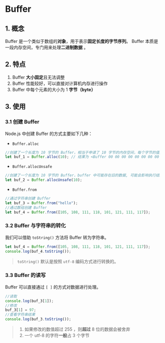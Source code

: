 # Buffer

## 1. 概念

Buffer 是一个类似于数组的**对象**，用于表示**固定长度的字节序列**。
Buffer 本质是一段内存空间，专门用来处理**二进制数据** 。

## 2. 特点

1. Buffer **大小固定**且无法调整
2. Buffer 性能较好，可以直接对计算机内存进行操作
3. Buffer 中每个元素的大小为 1 **字节（byte）**

## 3. 使用

### 3.1 创建 Buffer

Node.js 中创建 Buffer 的方式主要如下几种：

- `Buffer.alloc`

```js
//创建了一个长度为 10 字节的 Buffer，相当于申请了 10 字节的内存空间，每个字节的值为 0
let buf_1 = Buffer.alloc(10); // 结果为 <Buffer 00 00 00 00 00 00 00 00 00 00>
```

- `Buffer.allocUnsafe`

```js
//创建了一个长度为 10 字节的 Buffer，buffer 中可能存在旧的数据, 可能会影响执行结果，所以叫unsafe
let buf_2 = Buffer.allocUnsafe(10);
```

- `Buffer.from`

```js
//通过字符串创建 Buffer
let buf_3 = Buffer.from("hello");
//通过数组创建 Buffer
let buf_4 = Buffer.from([105, 108, 111, 118, 101, 121, 111, 117]);
```

### 3.2 Buffer 与字符串的转化

我们可以借助 `toString()` 方法将 Buffer 转为字符串。

```js
let buf_4 = Buffer.from([105, 108, 111, 118, 101, 121, 111, 117]);
console.log(buf_4.toString());
```

> `toString()` 默认是按照 `utf-8` 编码方式进行转换的。

### 3.3 Buffer 的读写

Buffer 可以直接通过 `[ ]` 的方式对数据进行处理。

```js
//读取
console.log(buf_3[1]);
//修改
buf_3[1] = 97;
//查看字符串结果
console.log(buf_3.toString());
```

> 1. 如果修改的数值超过 255 ，则**超过** 8 位的数据会被舍弃
> 2. 一个 utf-8 的字符**一般**占 3 个字节
